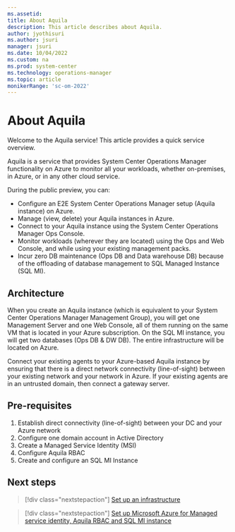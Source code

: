 ```yaml
---
ms.assetid: 
title: About Aquila
description: This article describes about Aquila.
author: jyothisuri
ms.author: jsuri
manager: jsuri
ms.date: 10/04/2022
ms.custom: na
ms.prod: system-center
ms.technology: operations-manager
ms.topic: article
monikerRange: 'sc-om-2022'
---
```


# About Aquila

Welcome to the Aquila service! This article provides a quick service overview.

Aquila is a service that provides System Center Operations Manager functionality on Azure to monitor all your workloads, whether on-premises, in Azure, or in any other cloud service.

During the public preview, you can:

- Configure an E2E System Center Operations Manager setup (Aquila instance) on Azure.
- Manage (view, delete) your Aquila instances in Azure.
- Connect to your Aquila instance using the System Center Operations Manager Ops Console.
- Monitor workloads (wherever they are located) using the Ops and Web Console, and while using your existing management packs.
- Incur zero DB maintenance (Ops DB and Data warehouse DB) because of the offloading of database management to SQL Managed Instance (SQL MI).

## Architecture

When you create an Aquila instance (which is equivalent to your System Center Operations Manager Management Group), you will get one Management Server and one Web Console, all of them running on the same VM that is located in your Azure subscription. On the SQL MI instance, you will get two databases (Ops DB & DW DB). The entire infrastructure will be located on Azure.

Connect your existing agents to your Azure-based Aquila instance by ensuring that there is a direct network connectivity (line-of-sight) between your existing network and your network in Azure. If your existing agents are in an untrusted domain, then connect a gateway server.

## Pre-requisites

1. Establish direct connectivity (line-of-sight) between your DC and your Azure network
2. Configure one domain account in Active Directory
3. Create a Managed Service Identity (MSI)
4. Configure Aquila RBAC
5. Create and configure an SQL MI Instance

## Next steps

> [!div class="nextstepaction"]
> [Set up an infrastructure](quickstart-set-up-an-infrastructure.md)

> [!div class="nextstepaction"]
> [Set up Microsoft Azure for Managed service identity, Aquila RBAC and SQL MI instance](quickstart-azure-for-managed-service-identity-aquila-sql-mi-instance.md)